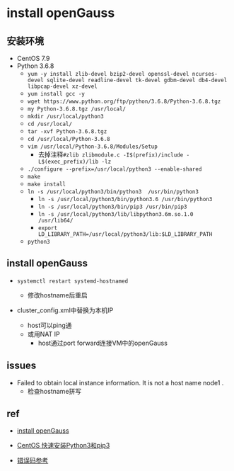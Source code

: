 # install openGauss


## 安装环境
+ CentOS 7.9
+ Python 3.6.8
    + `yum -y install zlib-devel bzip2-devel openssl-devel ncurses-devel sqlite-devel readline-devel tk-devel gdbm-devel db4-devel libpcap-devel xz-devel`
    + `yum install gcc -y`
    + `wget https://www.python.org/ftp/python/3.6.8/Python-3.6.8.tgz`
    + `my Python-3.6.8.tgz /usr/local/`
    + `mkdir /usr/local/python3`
    + `cd /usr/local/`
    + `tar -xvf Python-3.6.8.tgz`
    + `cd /usr/local/Python-3.6.8`
    + `vim /usr/local/Python-3.6.8/Modules/Setup`
        + 去掉注释`#zlib zlibmodule.c -I$(prefix)/include -L$(exec_prefix)/lib -lz`
    + `./configure --prefix=/usr/local/python3 --enable-shared`
    + `make`
    + `make install`
    + `ln -s /usr/local/python3/bin/python3  /usr/bin/python3`
        + `ln -s /usr/local/python3/bin/python3.6 /usr/bin/python3`
        + `ln -s /usr/local/python3/bin/pip3 /usr/bin/pip3`
        + `ln -s /usr/local/python3/lib/libpython3.6m.so.1.0 /usr/lib64/`
        + `export LD_LIBRARY_PATH=/usr/local/python3/lib:$LD_LIBRARY_PATH`
    + `python3`


## install openGauss
+ `systemctl restart systemd-hostnamed`
    + 修改hostname后重启

+ cluster_config.xml中替换为本机IP
    + host可以ping通
    + 或用NAT IP
        + host通过port forward连接VM中的openGauss


## issues
+ Failed to obtain local instance information. It is not a host name node1 .
    + 检查hostname拼写
## ref
+ [install openGauss](https://blog.csdn.net/qq_26960887/article/details/130278482)
+ [CentOS 快速安装Python3和pip3](https://cloud.tencent.com/developer/article/1693084)


+ [错误码参考](https://docs-opengauss.osinfra.cn/zh/docs/5.0.0/docs/DatabaseReference/GAUSS-52200----GAUSS-52299.html)
